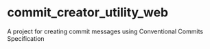 # commit_creator_utility_web
A project for creating commit messages using Conventional Commits Specification
